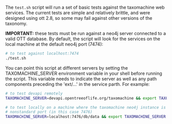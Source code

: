 The `test.sh` script will run a set of basic tests against the taxomachine web services. The current tests are simple and relatively brittle, and were designed using ott 2.8, so some may fail against other versions of the taxonomy.

**IMPORTANT:** these tests must be run against a neo4j server connected to a valid OTT database. By default, the script will look for the services on the local machine at the default neo4j port (7474):

```bash
# to test against localhost:7474
./test.sh
```

You can point this script at different servers by setting the TAXOMACHINE_SERVER environment variable in your shell before running the script. This variable needs to indicate the server as well as any path components preceding the 'ext/...' in the service parth. For example:

```bash
# to test devapi remotely
TAXOMACHINE_SERVER=devapi.opentreeoflife.org/taxomachine && export TAXOMACHINE_SERVER && ./test.sh
```

```bash
# to test locally on a machine where the taxomachine neo4j instance is running on a
# nonstandard port (in this case 7476)
TAXOMACHINE_SERVER=localhost:7476/db/data && export TAXOMACHINE_SERVER && ./test.sh
```
